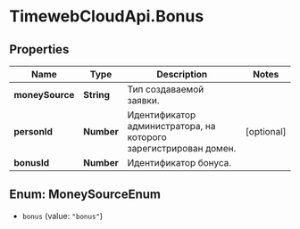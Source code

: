 # TimewebCloudApi.Bonus

## Properties

Name | Type | Description | Notes
------------ | ------------- | ------------- | -------------
**moneySource** | **String** | Тип создаваемой заявки. | 
**personId** | **Number** | Идентификатор администратора, на которого зарегистрирован домен. | [optional] 
**bonusId** | **Number** | Идентификатор бонуса. | 



## Enum: MoneySourceEnum


* `bonus` (value: `"bonus"`)




